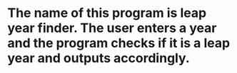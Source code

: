 # The name of this program is leap year finder. The user enters a year and the program checks if it is a leap year and outputs accordingly.
